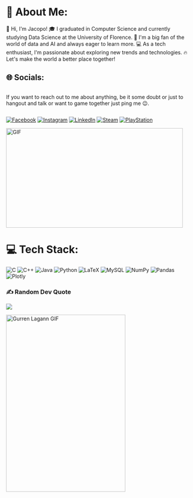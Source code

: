 # 💫 About Me:
👋 Hi, I'm Jacopo! 🎓 I graduated in Computer Science and currently studying Data Science at the University of Florence. 🤖 I'm a big fan of the world of data and AI and always eager to learn more. 💻 As a tech enthusiast, I'm passionate about exploring new trends and technologies. 🔥 Let's make the world a better place together!



## 🌐 Socials:
<div style="display: flex; align-items: center;">
    
If you want to reach out to me about anything, be it some doubt or just to hangout and talk or want to game together just ping me 😉.

</div>

[![Facebook](https://img.shields.io/badge/Facebook-%231877F2.svg?logo=Facebook&logoColor=white)](https://facebook.com/manetti.jacopo)
[![Instagram](https://img.shields.io/badge/Instagram-%23E4405F.svg?logo=Instagram&logoColor=white)](https://instagram.com/jacopo_manetti)
[![LinkedIn](https://img.shields.io/badge/LinkedIn-%230077B5.svg?logo=linkedin&logoColor=white)](https://linkedin.com/in/jacopomanetti)
[![Steam](https://img.shields.io/badge/Steam-000000?style=flat&logo=steam&logoColor=white)](https://steamcommunity.com/id/TUO_ID)
[![PlayStation](https://img.shields.io/badge/PlayStation-003791?style=flat&logo=playstation&logoColor=white)](https://profile.playstation.com/TUO_ID)

<img src="https://media.giphy.com/media/Kk4lOcFS9DvRLPG3Je/giphy.gif" width="480" height="270" alt="GIF" />


# 💻 Tech Stack:
![C](https://img.shields.io/badge/c-%2300599C.svg?style=flat&logo=c&logoColor=white) ![C++](https://img.shields.io/badge/c++-%2300599C.svg?style=flat&logo=c%2B%2B&logoColor=white) ![Java](https://img.shields.io/badge/java-%23ED8B00.svg?style=flat&logo=java&logoColor=white) ![Python](https://img.shields.io/badge/python-3670A0?style=flat&logo=python&logoColor=ffdd54) ![LaTeX](https://img.shields.io/badge/latex-%23008080.svg?style=flat&logo=latex&logoColor=white) ![MySQL](https://img.shields.io/badge/mysql-%2300f.svg?style=flat&logo=mysql&logoColor=white) ![NumPy](https://img.shields.io/badge/numpy-%23013243.svg?style=flat&logo=numpy&logoColor=white) ![Pandas](https://img.shields.io/badge/pandas-%23150458.svg?style=flat&logo=pandas&logoColor=white) ![Plotly](https://img.shields.io/badge/Plotly-%233F4F75.svg?style=flat&logo=plotly&logoColor=white)


### ✍️ Random Dev Quote
![](https://quotes-github-readme.vercel.app/api?type=horizontal&theme=radical)

<img src="https://media.giphy.com/media/12q7JyfK1UolW0/giphy.gif" alt="Gurren Lagann GIF" width="324" height="480"/>


